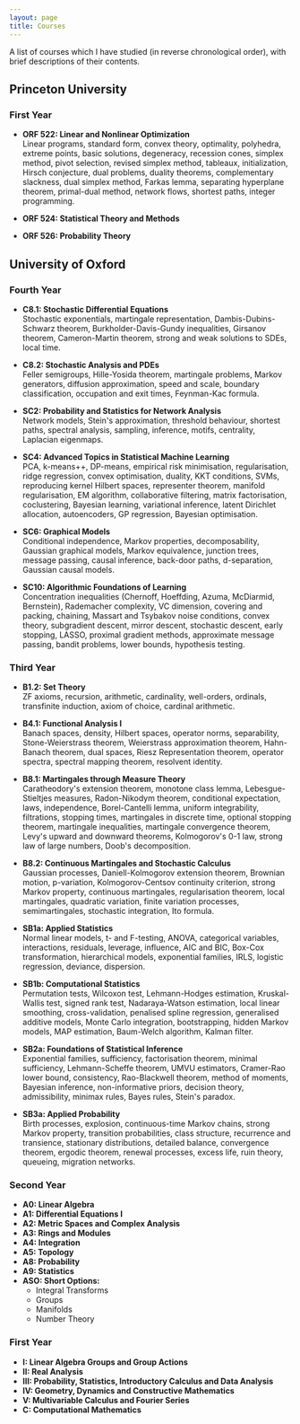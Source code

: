 ```yaml
---
layout: page
title: Courses
---
```


A list of courses which I have studied
(in reverse chronological order),
with brief descriptions of their contents.

## Princeton University

### First Year

  - **ORF 522: Linear and Nonlinear Optimization** <br>
  Linear programs, standard form, convex theory, optimality, polyhedra, extreme points,
  basic solutions, degeneracy, recession cones, simplex method, pivot selection,
  revised simplex method, tableaux, initialization, Hirsch conjecture, dual problems,
  duality theorems, complementary slackness, dual simplex method, Farkas lemma,
  separating hyperplane theorem, primal-dual method, network flows, shortest paths,
  integer programming.

  - **ORF 524: Statistical Theory and Methods**
  - **ORF 526: Probability Theory**

## University of Oxford

### Fourth Year

  - **C8.1: Stochastic Differential Equations** <br>
    Stochastic exponentials, martingale representation, Dambis-Dubins-Schwarz theorem,
    Burkholder-Davis-Gundy inequalities, Girsanov theorem, Cameron-Martin theorem,
    strong and weak solutions to SDEs, local time.

  - **C8.2: Stochastic Analysis and PDEs** <br>
  Feller semigroups, Hille-Yosida theorem, martingale problems, Markov generators,
  diffusion approximation, speed and scale, boundary classification, occupation and exit times,
  Feynman-Kac formula.

  - **SC2: Probability and Statistics for Network Analysis** <br>
  Network models, Stein's approximation, threshold behaviour, shortest paths, spectral analysis,
  sampling, inference, motifs, centrality, Laplacian eigenmaps.

  - **SC4:  Advanced Topics in Statistical Machine Learning** <br>
  PCA, k-means++, DP-means, empirical risk minimisation, regularisation, ridge regression,
  convex optimisation, duality, KKT conditions, SVMs, reproducing kernel Hilbert spaces,
  representer theorem, manifold regularisation, EM algorithm, collaborative filtering,
  matrix factorisation, coclustering, Bayesian learning, variational inference,
  latent Dirichlet allocation, autoencoders, GP regression, Bayesian optimisation.

  - **SC6: Graphical Models** <br>
  Conditional independence, Markov properties, decomposability, Gaussian graphical models,
  Markov equivalence, junction trees, message passing, causal inference, back-door paths,
  d-separation, Gaussian causal models.

  - **SC10: Algorithmic Foundations of Learning** <br>
  Concentration inequalities (Chernoff, Hoeffding, Azuma, McDiarmid, Bernstein),
  Rademacher complexity, VC dimension, covering and packing, chaining,
  Massart and Tsybakov noise conditions, convex theory, subgradient descent, mirror descent,
  stochastic descent, early stopping, LASSO, proximal gradient methods,
  approximate message passing, bandit problems, lower bounds, hypothesis testing.


### Third Year

  - **B1.2: Set Theory** <br>
  ZF axioms, recursion, arithmetic, cardinality, well-orders, ordinals, transfinite induction,
  axiom of choice, cardinal arithmetic.

  - **B4.1: Functional Analysis I** <br>
  Banach spaces, density, Hilbert spaces, operator norms, separability,
  Stone-Weierstrass theorem, Weierstrass approximation theorem, Hahn-Banach theorem,
  dual spaces, Riesz Representation theorem, operator spectra,
  spectral mapping theorem, resolvent identity.

  - **B8.1: Martingales through Measure Theory** <br>
  Caratheodory's extension theorem, monotone class lemma,
  Lebesgue-Stieltjes measures, Radon-Nikodym theorem,
  conditional expectation, laws, independence, Borel-Cantelli lemma, uniform integrability,
  filtrations, stopping times,
  martingales in discrete time, optional stopping theorem,
  martingale inequalities, martingale convergence theorem,
  Levy's upward and downward theorems, Kolmogorov's 0-1 law, strong law of large numbers,
  Doob's decomposition.

  - **B8.2: Continuous Martingales and Stochastic Calculus** <br>
  Gaussian processes, Daniell-Kolmogorov extension theorem, Brownian motion, p-variation,
  Kolmogorov-Centsov continuity criterion,
  strong Markov property, continuous martingales, regularisation theorem, local martingales,
  quadratic variation, finite variation processes, semimartingales,
  stochastic integration, Ito formula.

  - **SB1a: Applied Statistics** <br>
  Normal linear models, t- and F-testing, ANOVA, categorical variables,
  interactions, residuals, leverage, influence, AIC and BIC, Box-Cox transformation,
  hierarchical models, exponential families, IRLS, logistic regression, deviance, dispersion.

  - **SB1b: Computational Statistics** <br>
  Permutation tests, Wilcoxon test, Lehmann-Hodges estimation, Kruskal-Wallis test,
  signed rank test, Nadaraya-Watson estimation, local linear smoothing, cross-validation,
  penalised spline regression, generalised additive models,
  Monte Carlo integration, bootstrapping, hidden Markov models, MAP estimation,
  Baum-Welch algorithm, Kalman filter.

  - **SB2a: Foundations of Statistical Inference** <br>
  Exponential families, sufficiency, factorisation theorem, minimal sufficiency,
  Lehmann-Scheffe theorem, UMVU estimators, Cramer-Rao lower bound, consistency,
  Rao-Blackwell theorem, method of moments, Bayesian inference,
  non-informative priors, decision theory, admissibility, minimax rules, Bayes rules,
  Stein's paradox.

  - **SB3a: Applied Probability** <br>
  Birth processes, explosion, continuous-time Markov chains, strong Markov property,
  transition probabilities, class structure, recurrence and transience, stationary distributions,
  detailed balance, convergence theorem, ergodic theorem, renewal processes,
  excess life, ruin theory,
  queueing, migration networks.

### Second Year

  - **A0: Linear Algebra**
  - **A1: Differential Equations I**
  - **A2: Metric Spaces and Complex Analysis**
  - **A3: Rings and Modules**
  - **A4: Integration**
  - **A5: Topology**
  - **A8: Probability**
  - **A9: Statistics**
  - **ASO: Short Options:**
    - Integral Transforms
    - Groups
    - Manifolds
    - Number Theory

### First Year

  - **I: Linear Algebra Groups and Group Actions**
  - **II: Real Analysis**
  - **III: Probability, Statistics, Introductory Calculus and Data Analysis**
  - **IV: Geometry, Dynamics and Constructive Mathematics**
  - **V: Multivariable Calculus and Fourier Series**
  - **C: Computational Mathematics**
